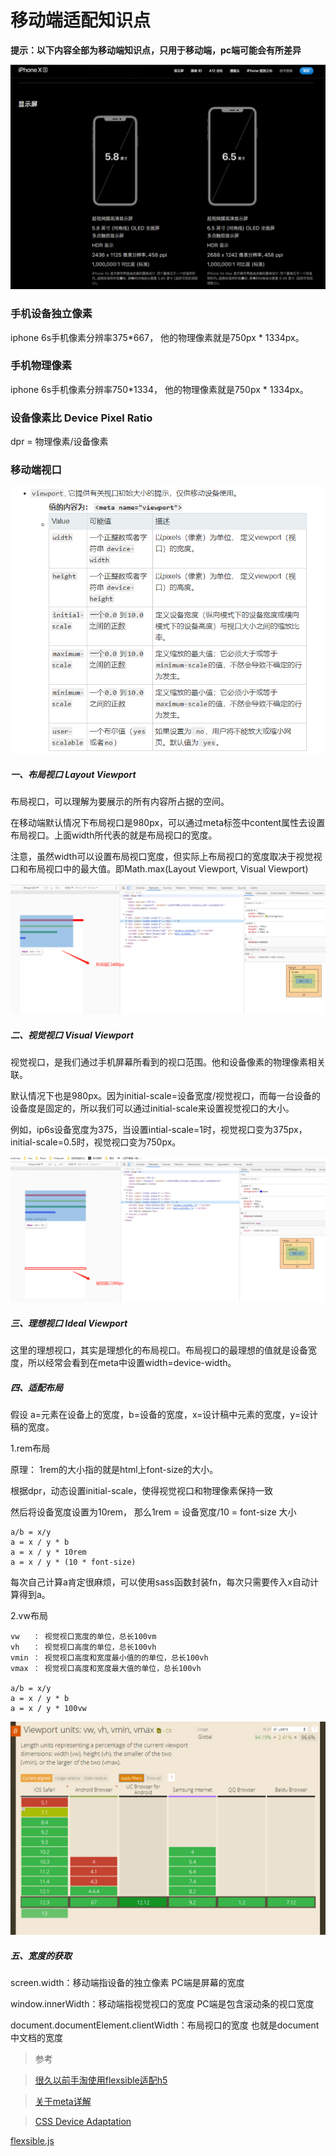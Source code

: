 # 移动端适配知识点

**提示：以下内容全部为移动端知识点，只用于移动端，pc端可能会有所差异**


![layout](https://github.com/wangx1229/viewport/blob/master/imgs/px.png)

### 手机设备独立像素

iphone 6s手机像素分辨率375*667， 他的物理像素就是750px * 1334px。

### 手机物理像素

iphone 6s手机像素分辨率750*1334， 他的物理像素就是750px * 1334px。

### 设备像素比 Device Pixel Ratio

dpr = 物理像素/设备像素

### 移动端视口

![viewport](https://github.com/wangx1229/viewport/blob/master/imgs/viewport.png)

<meta name="viewport" content="width=device-width,initial-scale=1"/>

##### 一、布局视口 Layout Viewport

布局视口，可以理解为要展示的所有内容所占据的空间。

在移动端默认情况下布局视口是980px，可以通过meta标签中content属性去设置布局视口。上面width所代表的就是布局视口的宽度。 

注意，虽然width可以设置布局视口宽度，但实际上布局视口的宽度取决于视觉视口和布局视口中的最大值。即Math.max(Layout Viewport, Visual Viewport)

![layout](https://github.com/wangx1229/viewport/blob/master/imgs/layout.png)

##### 二、视觉视口 Visual Viewport

视觉视口，是我们通过手机屏幕所看到的视口范围。他和设备像素的物理像素相关联。

默认情况下也是980px。因为initial-scale=设备宽度/视觉视口，而每一台设备的设备度是固定的，所以我们可以通过initial-scale来设置视觉视口的大小。

例如，ip6s设备宽度为375，当设置intial-scale=1时，视觉视口变为375px，initial-scale=0.5时，视觉视口变为750px。

![layout](https://github.com/wangx1229/viewport/blob/master/imgs/visual.png)

##### 三、理想视口 Ideal Viewport

这里的理想视口，其实是理想化的布局视口。布局视口的最理想的值就是设备宽度，所以经常会看到在meta中设置width=device-width。

##### 四、适配布局

假设 a=元素在设备上的宽度，b=设备的宽度，x=设计稿中元素的宽度，y=设计稿的宽度。

1.rem布局

原理： 1rem的大小指的就是html上font-size的大小。

根据dpr，动态设置initial-scale，使得视觉视口和物理像素保持一致

然后将设备宽度设置为10rem， 那么1rem = 设备宽度/10 = font-size 大小

    a/b = x/y
    a = x / y * b
    a = x / y * 10rem
    a = x / y * (10 * font-size)


每次自己计算a肯定很麻烦，可以使用sass函数封装fn，每次只需要传入x自动计算得到a。

2.vw布局

    vw   ： 视觉视口宽度的单位，总长100vm
    vh   ： 视觉视口高度的单位，总长100vh
    vmin ： 视觉视口高度和宽度最小值的的单位，总长100vh
    vmax ： 视觉视口高度和宽度最大值的单位，总长100vh
  
    a/b = x/y
    a = x / y * b
    a = x / y * 100vw

![vw支持度(can i use)](https://github.com/wangx1229/viewport/blob/master/imgs/vw.png)

##### 五、宽度的获取

screen.width：移动端指设备的独立像素 PC端是屏幕的宽度

window.innerWidth：移动端指视觉视口的宽度 PC端是包含滚动条的视口宽度

document.documentElement.clientWidth：布局视口的宽度 也就是document中文档的宽度

> 参考

> [很久以前手淘使用flexsible适配h5](https://github.com/amfe/article/issues/17)

> [关于meta详解](https://developer.mozilla.org/zh-CN/docs/Web/HTML/Element/meta)

> [CSS Device Adaptation](https://drafts.csswg.org/css-device-adapt/#viewport-desc)

[flexsible.js](https://github.com/amfe/lib-flexible/blob/2.0/index.js)

